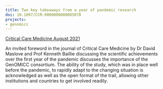 ```yaml
---
title: Two key takeaways from a year of pandemic research
doi: 10.1097/CCM.0000000000005078
projects:
- genomicc
---
```


[Critical Care Medicine August 2021]({{page.doi}})


An invited foreword in the journal of Critical Care Medicine by Dr David Maslove and Prof Kenneth Baillie discussing the scientific achievements over the first year of the pandemic discusses the importance of the GenOMICC consortium. The ability of the study, which was in place well before the pandemic, to rapidly adapt to the changing situation is acknowledged as well as the open format of the trail, allowing other institutions and countries to get involved readily.


